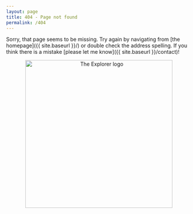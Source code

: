 ```yaml
---
layout: page
title: 404 - Page not found
permalink: /404
---
```


Sorry, that page seems to be missing. Try again by navigating from [the homepage]({{ site.baseurl }}/) or double check the address spelling. If you think there is a mistake [please let me know]({{ site.baseurl }}/contact)!

<div style="text-align:center"> 
<img src="{{ site.baseurl }}/images/icon.svg" alt="The Explorer logo" style="width: 400px;"/>
</div>
